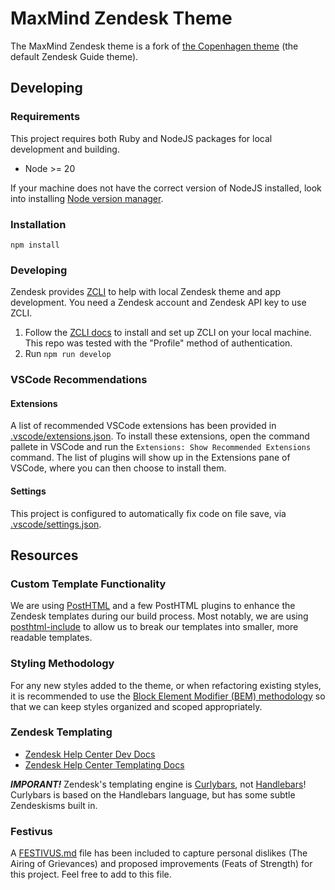 # MaxMind Zendesk Theme

The MaxMind Zendesk theme is a fork of [the Copenhagen theme](https://github.com/zendesk/copenhagen_theme) (the default Zendesk Guide theme).

## Developing
### Requirements
This project requires both Ruby and NodeJS packages for local development and
building.

* Node >= 20

If your machine does not have the correct version of NodeJS installed, look into
installing [Node version manager](https://github.com/nvm-sh/nvm).

### Installation

```shell
npm install
```

### Developing

Zendesk provides [ZCLI](https://developer.zendesk.com/documentation/apps/getting-started/using-zcli)
to help with local Zendesk theme and app development. You need a Zendesk account and Zendesk API key
to use ZCLI.

1. Follow the [ZCLI docs](https://developer.zendesk.com/documentation/apps/getting-started/using-zcli/)
to install and set up ZCLI on your local machine.  This repo was tested with the "Profile" method of
authentication.
2. Run `npm run develop`

### VSCode Recommendations


#### Extensions

A list of recommended VSCode extensions has been provided in
[.vscode/extensions.json](.vscode/extensions.json). To install these extensions,
open the command pallete in VSCode and run the
`Extensions: Show Recommended Extensions` command. The list of plugins will show
up in the Extensions pane of VSCode, where you can then choose to install them.

#### Settings

This project is configured to automatically fix code on file save, via
[.vscode/settings.json](.vscode/settings.json).

## Resources

### Custom Template Functionality

We are using [PostHTML](https://posthtml.org/#/) and a few PostHTML plugins to
enhance the Zendesk templates during our build process. Most notably, we are
using [posthtml-include](https://www.npmjs.com/package/posthtml-include) to
allow us to break our templates into smaller, more readable templates.

### Styling Methodology

For any new styles added to the theme, or when refactoring existing styles, it
is recommended to use the [Block Element Modifier (BEM) methodology](http://getbem.com/)
so that we can keep styles organized and scoped appropriately.

### Zendesk Templating

* [Zendesk Help Center Dev Docs](https://developer.zendesk.com/documentation/help_center/)
* [Zendesk Help Center Templating Docs](https://developer.zendesk.com/documentation/help_center/help-center-templates/introduction/)

*__IMPORANT!__* Zendesk's templating engine is [Curlybars](https://developer.zendesk.com/documentation/help_center/help-center-templates/introduction/), not [Handlebars](https://handlebarsjs.com/)!
Curlybars is based on the Handlebars language, but has some subtle Zendeskisms
built in.

### Festivus

A [FESTIVUS.md](FESTIVUS.md) file has been included to capture personal dislikes
(The Airing of Grievances) and proposed improvements (Feats of Strength) for
this project. Feel free to add to this file.
